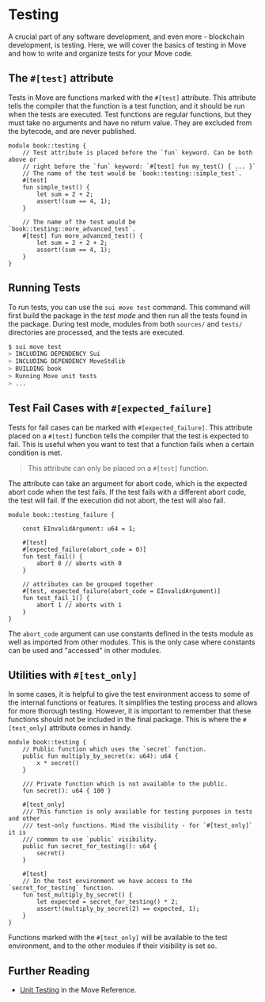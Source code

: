 # Testing

A crucial part of any software development, and even more - blockchain development, is testing.
Here, we will cover the basics of testing in Move and how to write and organize tests for your Move
code.

## The `#[test]` attribute

Tests in Move are functions marked with the `#[test]` attribute. This attribute tells the compiler
that the function is a test function, and it should be run when the tests are executed. Test
functions are regular functions, but they must take no arguments and have no return value. They
are excluded from the bytecode, and are never published.

```move
module book::testing {
    // Test attribute is placed before the `fun` keyword. Can be both above or
    // right before the `fun` keyword: `#[test] fun my_test() { ... }`
    // The name of the test would be `book::testing::simple_test`.
    #[test]
    fun simple_test() {
        let sum = 2 + 2;
        assert!(sum == 4, 1);
    }

    // The name of the test would be `book::testing::more_advanced_test`.
    #[test] fun more_advanced_test() {
        let sum = 2 + 2 + 2;
        assert!(sum == 4, 1);
    }
}
```

## Running Tests

To run tests, you can use the `sui move test` command. This command will first build the package in
the _test mode_ and then run all the tests found in the package. During test mode, modules from both
`sources/` and `tests/` directories are processed, and the tests are executed.

```bash
$ sui move test
> INCLUDING DEPENDENCY Sui
> INCLUDING DEPENDENCY MoveStdlib
> BUILDING book
> Running Move unit tests
> ...
```

<!-- TODO: fill output -->

## Test Fail Cases with `#[expected_failure]`

Tests for fail cases can be marked with `#[expected_failure]`. This attribute placed on a `#[test]`
function tells the compiler that the test is expected to fail. This is useful when you want to test
that a function fails when a certain condition is met.

> This attribute can only be placed on a `#[test]` function.

The attribute can take an argument for abort code, which is the expected abort code when the test
fails. If the test fails with a different abort code, the test will fail. If the execution did not
abort, the test will also fail.

```move
module book::testing_failure {

    const EInvalidArgument: u64 = 1;

    #[test]
    #[expected_failure(abort_code = 0)]
    fun test_fail() {
        abort 0 // aborts with 0
    }

    // attributes can be grouped together
    #[test, expected_failure(abort_code = EInvalidArgument)]
    fun test_fail_1() {
        abort 1 // aborts with 1
    }
}
```

The `abort_code` argument can use constants defined in the tests module as well as imported from
other modules. This is the only case where constants can be used and "accessed" in other modules.

## Utilities with `#[test_only]`

In some cases, it is helpful to give the test environment access to some of the internal functions
or features. It simplifies the testing process and allows for more thorough testing. However, it is
important to remember that these functions should not be included in the final package. This is
where the `#[test_only]` attribute comes in handy.

```move
module book::testing {
    // Public function which uses the `secret` function.
    public fun multiply_by_secret(x: u64): u64 {
        x * secret()
    }

    /// Private function which is not available to the public.
    fun secret(): u64 { 100 }

    #[test_only]
    /// This function is only available for testing purposes in tests and other
    /// test-only functions. Mind the visibility - for `#[test_only]` it is
    /// common to use `public` visibility.
    public fun secret_for_testing(): u64 {
        secret()
    }

    #[test]
    // In the test environment we have access to the `secret_for_testing` function.
    fun test_multiply_by_secret() {
        let expected = secret_for_testing() * 2;
        assert!(multiply_by_secret(2) == expected, 1);
    }
}
```

Functions marked with the `#[test_only]` will be available to the test environment, and to the other
modules if their visibility is set so.

## Further Reading

- [Unit Testing](https://move-book.com/reference/unit-testing.html) in the Move Reference.
